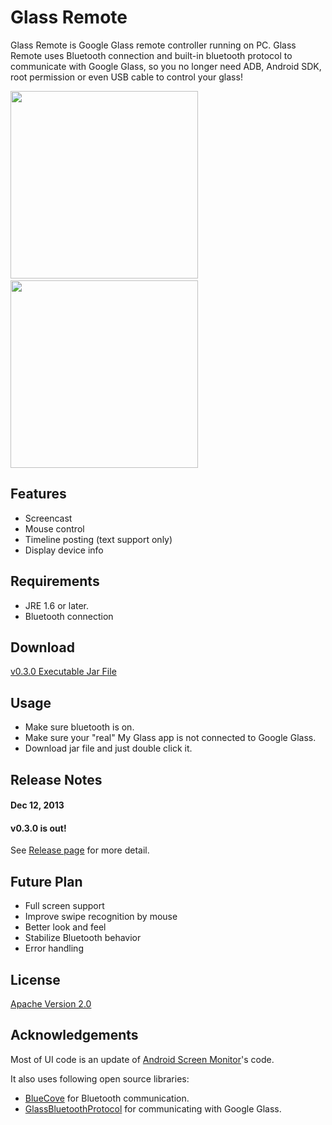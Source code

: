 Glass Remote
=======

Glass Remote is Google Glass remote controller running on PC. Glass Remote uses Bluetooth connection and built-in bluetooth protocol to communicate with Google Glass, so you no longer need ADB, Android SDK, root permission or even USB cable to control your glass!

<img src="http://thorikawa.github.io/GlassRemote/img/screenshot1.png" width="300" />&nbsp;&nbsp;&nbsp;&nbsp;<img src="http://thorikawa.github.io/GlassRemote/img/screenshot2.png" width="300" />

## Features
* Screencast
* Mouse control
* Timeline posting (text support only)
* Display device info

## Requirements
* JRE 1.6 or later.
* Bluetooth connection

## Download
[v0.3.0 Executable Jar File](https://github.com/thorikawa/GlassRemote/releases/download/v0.3.0/myglazz-awt-0.3.0.jar)

## Usage

* Make sure bluetooth is on.
* Make sure your "real" My Glass app is not connected to Google Glass.
* Download jar file and just double click it.

## Release Notes

#### Dec 12, 2013
#### v0.3.0 is out!

See [Release page](https://github.com/thorikawa/MyGlazz/releases) for more detail.

## Future Plan
* Full screen support
* Improve swipe recognition by mouse
* Better look and feel
* Stabilize Bluetooth behavior
* Error handling

## License

[Apache Version 2.0](http://www.apache.org/licenses/LICENSE-2.0.html)

## Acknowledgements

Most of UI code is an update of [Android Screen Monitor](https://github.com/adakoda/android-screen-monitor)'s code.

It also uses following open source libraries:

* [BlueCove](http://bluecove.org/) for Bluetooth communication.
* [GlassBluetoothProtocol](https://github.com/thorikawa/GlassBluetoothProtocol) for communicating with Google Glass.
